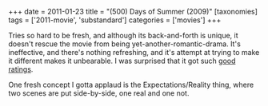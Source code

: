 +++
date = 2011-01-23
title = "(500) Days of Summer (2009)"
[taxonomies]
tags = ['2011-movie', 'substandard']
categories = ['movies']
+++

Tries so hard to be fresh, and although its back-and-forth is unique, it
doesn't rescue the movie from being yet-another-romantic-drama. It's
ineffective, and there's nothing refreshing, and it's attempt at
trying to make it different makes it unbearable. I was surprised that it
got such [good ratings].

One fresh concept I gotta applaud is the Expectations/Reality thing,
where two scenes are put side-by-side, one real and one not.

  [good ratings]: http://en.wikipedia.org/wiki/(500)_Days_of_Summer#Critical_reception
